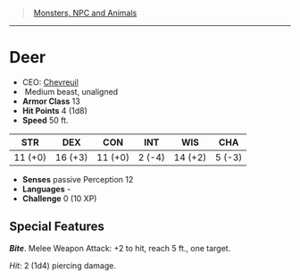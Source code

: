 ﻿---
!Monster
Family: MonsterVO
Type: beast
Size: Medium
Alignment: unaligned
ArmorClass: 13
HitPoints: 4 (1d8)
Speed: 50 ft.
Strength: 11 (+0)
Dexterity: 16 (+3)
Constitution: 11 (+0)
Intelligence: ' 2 (-4)'
Wisdom: 14 (+2)
Charisma: ' 5 (-3)'
Senses: passive Perception 12
Languages: '-'
Challenge: 0 (10 XP)
Id: monsters_vo.md#deer
ParentLink: monsters_vo.md#monsters-npc-and-animals
Name: Deer
ParentName: Monsters, NPC and Animals
NameLevel: 1
AltName: '[Chevreuil](hd_monsters_chevreuil.md)'
Attributes: {}
---
> [Monsters, NPC and Animals](srd_monsters.md)

---

# Deer

- CEO: [Chevreuil](hd_monsters_chevreuil.md)
-  Medium beast, unaligned
- **Armor Class** 13
- **Hit Points** 4 (1d8)
- **Speed** 50 ft.

|STR|DEX|CON|INT|WIS|CHA|
|---|---|---|---|---|---|
|11 (+0)|16 (+3)|11 (+0)| 2 (-4)|14 (+2)| 5 (-3)|

- **Senses** passive Perception 12
- **Languages** -
- **Challenge** 0 (10 XP)

## Special Features

**_Bite_**. Melee Weapon Attack: +2 to hit, reach 5 ft., one target.

_Hit_: 2 (1d4) piercing damage.

